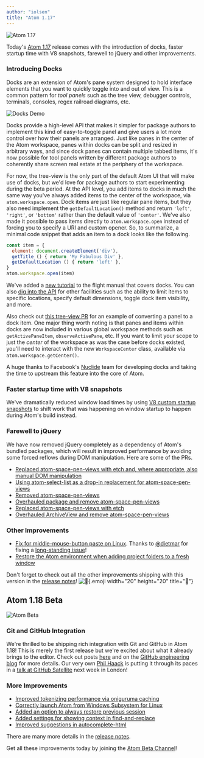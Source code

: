 ```yaml
---
author: "iolsen"
title: "Atom 1.17"
---
```


![Atom 1.17](/assets/images/blog.atom.io/img/posts/release-1-17.png)

Today's [Atom 1.17](/) release comes with the introduction of docks, faster startup time with V8 snapshots, farewell to jQuery and other improvements.

<!--more-->

### Introducing Docks

Docks are an extension of Atom's pane system designed to hold interface elements that you want to quickly toggle into and out of view. This is a common pattern for _tool panels_ such as the tree view, debugger controls, terminals, consoles, regex railroad diagrams, etc.

![Docks Demo](/assets/images/blog.atom.io/img/posts/docks-demo.gif)

Docks provide a high-level API that makes it simpler for package authors to implement this kind of easy-to-toggle panel and give users a lot more control over how their panels are arranged. Just like panes in the center of the Atom workspace, panes within docks can be split and resized in arbitrary ways, and since dock panes can contain multiple tabbed items, it's now possible for tool panels written by different package authors to coherently share screen real estate at the periphery of the workspace.

For now, the tree-view is the only part of the default Atom UI that will make use of docks, but we'd love for package authors to start experimenting during the beta period. At the API level, you add items to docks in much the same way you've always added items to the center of the workspace, via `atom.workspace.open`. Dock items are just like regular pane items, but they also need implement the `getDefaultLocation()` method and return `'left'`, `'right'`, or `'bottom'` rather than the default value of `'center'`. We've also made it possible to pass items directly to `atom.workspace.open` instead of forcing you to specify a URI and custom opener. So, to summarize, a minimal code snippet that adds an item to a dock looks like the following.

```js
const item = {
  element: document.createElement('div'),
  getTitle () { return 'My Fabulous Div' },
  getDefaultLocation () { return 'left' },
}
atom.workspace.open(item)
```

We've added a [new tutorial](https://flight-manual.atom.io/hacking-atom/sections/package-active-editor-info/) to the flight manual that covers docks. You can also [dig into the API](https://flight-manual.atom-editor.cc/api/v1.17.0/Dock) for other facilities such as the ability to limit items to specific locations, specify default dimensions, toggle dock item visibility, and more.

Also check out [this tree-view PR](https://github.com/atom/tree-view/pull/1056/files) for an example of converting a panel to a dock item. One major thing worth noting is that panes and items within docks are now included in various global workspace methods such as `getActivePaneItem`, `observeActivePane`, etc. If you want to limit your scope to just the _center_ of the workspace as was the case before docks existed, you'll need to interact with the new `WorkspaceCenter` class, available via `atom.workspace.getCenter()`.

A huge thanks to Facebook's [Nuclide](https://nuclide.io/) team for developing docks and taking the time to upstream this feature into the core of Atom.

### Faster startup time with V8 snapshots

We've dramatically reduced window load times by using [V8 custom startup snapshots](/blog/2017/04/18/improving-startup-time) to shift work that was happening on window startup to happen during Atom's build instead.

### Farewell to jQuery

We have now removed jQuery completely as a dependency of Atom's bundled packages, which will result in improved performance by avoiding some forced reflows during DOM manipulation. Here are some of the PRs.

- [Replaced atom-space-pen-views with etch and, where appropriate, also manual DOM manipulation](https://github.com/atom/snippets/pull/233)
- [Using atom-select-list as a drop-in replacement for atom-space-pen-views](https://github.com/atom/spell-check/pull/193)
- [Removed atom-space-pen-views](https://github.com/atom/settings-view/pull/913)
- [Overhauled package and remove atom-space-pen-views](https://github.com/atom/timecop/pull/23)
- [Replaced atom-space-pen-views with etch](https://github.com/atom/image-view/pull/82)
- [Overhauled ArchiveView and remove atom-space-pen-views](https://github.com/atom/archive-view/pull/45)

### Other Improvements

- [Fix for middle-mouse-button paste on Linux](https://github.com/atom/atom/pull/14063). Thanks to [@dietmar](https://github.com/dietmar) for fixing a [long-standing issue](https://github.com/atom/atom/issues/8648)!
- [Restore the Atom environment when adding project folders to a fresh window](https://github.com/atom/atom/pull/13963)

Don't forget to check out all the other improvements shipping with this version in the [release notes](https://github.com/atom/atom/releases/tag/v1.17.0)! ![:memo:](https://github.githubassets.com/images/icons/emoji/unicode/1f4dd.png){.emoji width="20" height="20" title=":memo:"}

## Atom 1.18 Beta

![Atom Beta](/assets/images/blog.atom.io/img/release-beta.png)

### Git and GitHub Integration

We're thrilled to be shipping rich integration with Git and GitHub in Atom 1.18! This is merely the first release but we're excited about what it already brings to the editor. Check out posts [here](/blog/2017/05/16/git-and-github-integration-comes-to-atom) and on the [GitHub engineering blog](https://githubengineering.com/integrating-git-in-atom/) for more details. Our very own [Phil Haack](https://github.com/haacked) is putting it through its paces in a [talk at GitHub Satellite](https://githubuniverse.com/satellite/schedule.html#github-beyond-your-browser) next week in London!

### More Improvements

- [Improved tokenizing performance via oniguruma caching](https://github.com/atom/first-mate/issues/93)
- [Correctly launch Atom from Windows Subsystem for Linux](https://github.com/atom/atom/pull/14287)
- [Added an option to always restore previous session](https://github.com/atom/atom/pull/13947)
- [Added settings for showing context in find-and-replace](https://github.com/atom/find-and-replace/pull/847)
- [Improved suggestions in autocomplete-html](https://github.com/atom/autocomplete-html/pulls?utf8=%E2%9C%93&q=is%3Apr%20is%3Aclosed%20author%3A50wliu%20updated%3A%3C2017-05-04)

There are many more details in the [release notes](https://github.com/atom/atom/releases/tag/v1.18.0-beta0).

Get all these improvements today by joining the [Atom Beta Channel](/beta)!
